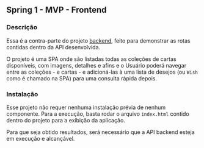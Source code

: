 ## Spring 1 - MVP - Frontend

### Descrição
Essa é a contra-parte do projeto [backend](https://github.com/stephaniefay/s1-mvp-backend), feito para demonstrar as
rotas contidas dentro da API desenvolvida.

O projeto é uma SPA onde são listadas todas as coleções de cartas disponíveis, com imagens, detalhes e afins e o Usuário
poderá navegar entre as coleções - e cartas - e adicioná-las à uma lista de desejos (ou `Wish` como é chamado na SPA) para
uma consulta rápida depois.

### Instalação
Esse projeto não requer nenhuma instalação prévia de nenhum componente. Para a execução, basta rodar o arquivo `index.html`
contido dentro do projeto para a exibição da aplicação.

Para que seja obtido resultados, será necessário que a API backend esteja em execução e alcançável.

